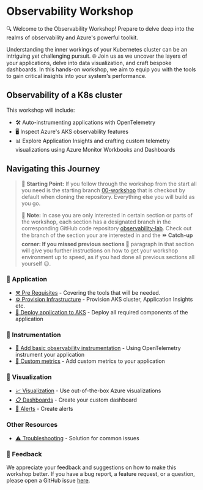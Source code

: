 # Observability Workshop

🔍 Welcome to the Observability Workshop! Prepare to delve deep into the realms of observability and Azure's powerful toolkit.

Understanding the inner workings of your Kubernetes cluster can be an intriguing yet challenging pursuit. 🌐 Join us as we uncover the layers of your applications, delve into data visualization, and craft bespoke dashboards. In this hands-on workshop, we aim to equip you with the tools to gain critical insights into your system's performance.

## Observability of a K8s cluster

This workshop will include:

- 🛠️ Auto-instrumenting applications with OpenTelemetry
- 🖥️ Inspect Azure's AKS observability features
- 📊 Explore Application Insights and crafting custom telemetry visualizations using Azure Monitor Workbooks and Dashboards

## Navigating this Journey

> 📌 **Starting Point:** If you follow through the workshop from the start all you need is the starting branch [00-workshop](https://github.com/observability-lab-cse/observability-lab/tree/00-workshop) that is checkout by default when cloning the repository. Everything else you will build as you go.
>
> 📝 **Note:** In case you are only interested in certain section or parts of the workshop, each section has a designated branch in the corresponding GitHub code repository [observability-lab](https://github.com/observability-lab-cse/observability-lab). Check out the branch of the section your are interested in and the **⏩ Catch-up corner: If you missed previous sections 🏇** paragraph in that section will give you further instructions on how to get your workshop environment up to speed, as if you had done all previous sections all yourself 😉.

### 📱 Application

- [⚒️ Pre Requisites](./00-pre-requisite/README.md) - Covering the tools that will be
  needed.
- [⚙️ Provision Infrastructure](./01-provision-infrastructure/README.md) - Provision AKS cluster, Application Insights etc.
- [🧩 Deploy application to AKS](./02-deploy-application/README.md) - Deploy all required components of the application

### 🎻 Instrumentation

- [🔎 Add basic observability instrumentation](./03-add-basic-observability-instrumentation/README.md) - Using OpenTelemetry instrument your application
- [🌟 Custom metrics](./04-custom-metrics/README.md) - Add custom metrics to your application

### 🎨 Visualization

- [📈 Visualization](./05-visualization/README.md) - Use out-of-the-box Azure visualizations
- [📋 Dashboards](./06-dashboards/README.md) - Create your custom dashboard
- [🚨 Alerts](./07-alert/README.md) - Create alerts

### Other Resources

- [⚠️ Troubleshooting](./troubleshoot/README.md) - Solution for common issues

### 👋 Feedback

We appreciate your feedback and suggestions on how to make this workshop better. If you have a bug report, a feature request, or a question, please open a GitHub issue [here](https://github.com/observability-lab-cse/observability-lab-workshop/issues).
